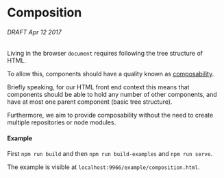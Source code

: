 # Composition

###### DRAFT Apr 12 2017

Living in the browser `document` requires following the tree structure of HTML.

To allow this, components should have a quality known as [composability](https://en.wikipedia.org/wiki/Composability).

Briefly speaking, for our HTML front end context this means that components should be able to hold any number of other components,
and have at most one parent component (basic tree structure).

Furthermore, we aim to provide composability without the need to create multiple repositories or node modules.

#### Example

First `npm run build` and then `npm run build-examples` and `npm run serve`.

The example is visible at `localhost:9966/example/composition.html`.
